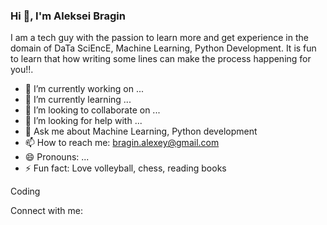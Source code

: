 ### Hi 👋, I'm Aleksei Bragin

I am a tech guy with the passion to learn more and get experience in the domain of DaTa SciEncE, Machine Learning, Python Development. It is fun to learn that how writing some lines can make the process happening for you!!.

- 🔭 I’m currently working on ...
- 🌱 I’m currently learning ...
- 👯 I’m looking to collaborate on ...
- 🤔 I’m looking for help with ...
- 💬 Ask me about Machine Learning, Python development
- 📫 How to reach me: bragin.alexey@gmail.com
- 😄 Pronouns: ...
- ⚡ Fun fact: Love volleyball, chess, reading books

Coding

Connect with me:
